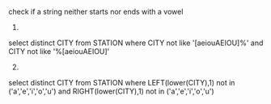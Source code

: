 check if a string neither starts nor ends with a vowel

1.
select distinct CITY
from STATION
where CITY not like '[aeiouAEIOU]%'
and CITY not like '%[aeiouAEIOU]'

2.
select distinct CITY
from STATION
where LEFT(lower(CITY),1) not in  ('a','e','i','o','u')
and RIGHT(lower(CITY),1) not in  ('a','e','i','o','u')
